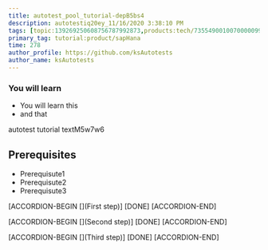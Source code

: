 ```yaml
---
title: autotest_pool_tutorial-depB5bs4
description: autotestiq20ey_11/16/2020 3:38:10 PM
tags: [topic:139269250608756787992873,products:tech/73554900100700000996,tutorial:experience/advanced]
primary_tag: tutorial:product/sapHana
time: 278
author_profile: https://github.com/ksAutotests
author_name: ksAutotests
---
```

### You will learn
- You will learn this
- and that

autotest tutorial textM5w7w6

## Prerequisites
- Prerequisute1
- Prerequisute2
- Prerequisute3

[ACCORDION-BEGIN [](First step)]
[DONE]
[ACCORDION-END]

[ACCORDION-BEGIN [](Second step)]
[DONE]
[ACCORDION-END]

[ACCORDION-BEGIN [](Third step)]
[DONE]
[ACCORDION-END]

